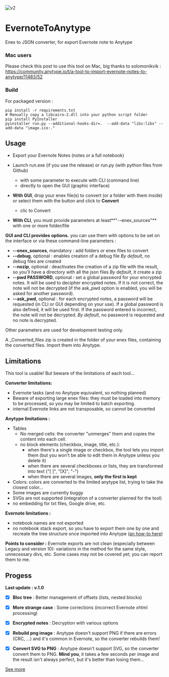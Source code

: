 
![v2](https://github.com/Shampra/EvernoteToAnytype/assets/16141040/1f5da137-9d4e-41a0-a916-47b920f2100e)

# EvernoteToAnytype
Enex to JSON converter, for export Evernote note to Anytype

### Mac users
Please check this post to use this tool on Mac, big thanks to solomonikvik :  
https://community.anytype.io/t/a-tool-to-import-evernote-notes-to-anytype/11483/52

### Build
For packaged version :
```
pip install -r requirements.txt
# Manually copy a libcairo-2.dll into your python script folder
pip install PyInstaller 
pyinstaller run.py --additional-hooks-dir=.  --add-data "libs:libs" --add-data "image.ico:."
```

## Usage
- Export your Evernote Notes (notes or a full notebook)
- Launch run.exe (if you use the release) or run.py (with python files from Github)
    - with some parameter to execute with CLI (command line)
    - directly to open the GUI (graphic interface) 

- **With GUI**,  drop your enex file(s) to convert (or a folder with them inside) or select them with the button and click to **Convert**
    - clic to Convert

- **With CLI**, you must provide parameters at least**"--enex_sources"** with one or more folder/file

**GUI and CLI provides options.**
you can use them with options to be set on the interface or via these command-line parameters :
- **--enex_sources**, mandatory : add folders or enex files to convert
- **--debug**, optional : enables creation of a debug file
*By default*, no debug files are created
- **--nozip**, optional : deactivates the creation of a zip file with the result, so you'll have a directory with all the json files
*By default*, it create a zip
- **--pwd PASSWORD**, optional : set a global password for your encrypted notes.
It will be used to decipher encrypted notes. If it is not correct, the note will not be decrypted (if the ask_pwd option is enabled, you will be asked for another password).
- **--ask_pwd**, optional : for each encrypted notes, a password will be requested (in CLI or GUI depending on your use). 
If a global password is also defined, it will be used first.
If the password entered is incorrect, the note will not be decrypted.
*By default*, no password is requested and no note is decrypted.

Other parameters are used for development testing only.

A _Converted_files zip is created in the folder of your enex files, containing the converted files. Import them into Anytype.

## Limitations
This tool is usable!
But beware of the limitations of each tool...

**Converter limitations:** 
- Evernote tasks (and no Anytype equivalent, so nothing planned)
- Beware of exporting large enex files: they must be loaded into memory to be processed, so you may be limited to batch exporting.
- internal Evernote links are not transposable, so cannot be converted

**Anytype limitations :** 
- Tables
    - No merged cells: the converter "unmerges" them and copies the content into each cell.
    - no block elements (checkbox, image, title, etc.):
        - when there's a single image or checkbox, the tool lets you import them (but you won't be able to edit them in Anytype unless you delete it)
        - when there are several checkboxes or lists, they are transformed into text ("[ ]", "[X]", "-")
        - when there are several images, **only the first is kept**
- Colors: colors are converted to the limited anytype list, trying to take the closest color...
- Some images are currently buggy
- SVGs are not supported (integration of a converter planned for the tool)
- no embedding for txt files, Google drive, etc.

**Evernote limitations :** 
- notebook names are not exported
- no notebook stack export, so you have to export them one by one and recreate the tree structure once imported into Anytype ([an how-to here](https://community.anytype.io/t/recreate-your-evernote-environment-in-anytype/21206))


**Points to consider :**
Evernote exports are not clean (especially between Legacy and version 10): variations in the method for the same style, unnecessary divs, etc.
Some cases may not be covered yet; you can report them to me.


## Progess
**Last update : v.1.0** 
- [x] **Bloc tree** : Better management of offsets (lists, nested blocks)
- [x] **More strange case**  : Some corrections (incorrect Evernote xhtml processing)
- [x] **Encrypted notes**  : Decryption with various options
- [x] **Rebuild png image**  : Anytype doesn't support PNG if there are errors (CRC, ...) and it's common in Evernote, so the converter rebuilds them!
- [x] **Convert SVG to PNG** : Anytype doesn't support SVG, so the converter convert them to PNG. **Mind you**, it takes a few seconds per image and the result isn't always perfect, but it's better than losing them... 




[See more](./docs/history.md)


